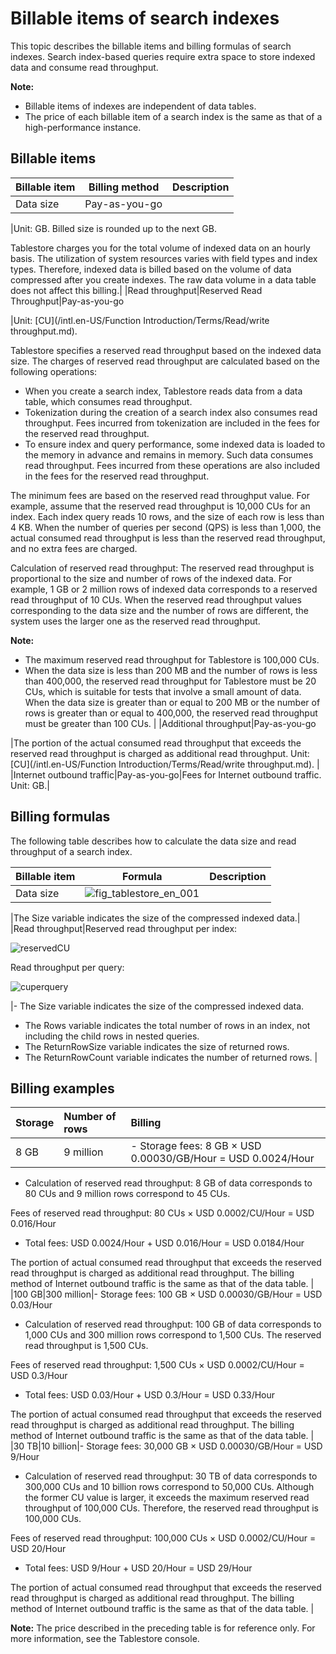 # Billable items of search indexes

This topic describes the billable items and billing formulas of search indexes. Search index-based queries require extra space to store indexed data and consume read throughput.

**Note:**

-   Billable items of indexes are independent of data tables.
-   The price of each billable item of a search index is the same as that of a high-performance instance.

## Billable items

|Billable item|Billing method|Description|
|-------------|--------------|-----------|
|Data size|Pay-as-you-go

|Unit: GB. Billed size is rounded up to the next GB.

Tablestore charges you for the total volume of indexed data on an hourly basis. The utilization of system resources varies with field types and index types. Therefore, indexed data is billed based on the volume of data compressed after you create indexes. The raw data volume in a data table does not affect this billing.|
|Read throughput|Reserved Read Throughput|Pay-as-you-go

|Unit: [CU](/intl.en-US/Function Introduction/Terms/Read/write throughput.md).

Tablestore specifies a reserved read throughput based on the indexed data size. The charges of reserved read throughput are calculated based on the following operations:

-   When you create a search index, Tablestore reads data from a data table, which consumes read throughput.
-   Tokenization during the creation of a search index also consumes read throughput. Fees incurred from tokenization are included in the fees for the reserved read throughput.
-   To ensure index and query performance, some indexed data is loaded to the memory in advance and remains in memory. Such data consumes read throughput. Fees incurred from these operations are also included in the fees for the reserved read throughput.

The minimum fees are based on the reserved read throughput value. For example, assume that the reserved read throughput is 10,000 CUs for an index. Each index query reads 10 rows, and the size of each row is less than 4 KB. When the number of queries per second \(QPS\) is less than 1,000, the actual consumed read throughput is less than the reserved read throughput, and no extra fees are charged.

Calculation of reserved read throughput: The reserved read throughput is proportional to the size and number of rows of the indexed data. For example, 1 GB or 2 million rows of indexed data corresponds to a reserved read throughput of 10 CUs. When the reserved read throughput values corresponding to the data size and the number of rows are different, the system uses the larger one as the reserved read throughput.

**Note:**

-   The maximum reserved read throughput for Tablestore is 100,000 CUs.
-   When the data size is less than 200 MB and the number of rows is less than 400,000, the reserved read throughput for Tablestore must be 20 CUs, which is suitable for tests that involve a small amount of data. When the data size is greater than or equal to 200 MB or the number of rows is greater than or equal to 400,000, the reserved read throughput must be greater than 100 CUs. |
|Additional throughput|Pay-as-you-go

|The portion of the actual consumed read throughput that exceeds the reserved read throughput is charged as additional read throughput. Unit: [CU](/intl.en-US/Function Introduction/Terms/Read/write throughput.md). |
|Internet outbound traffic|Pay-as-you-go|Fees for Internet outbound traffic. Unit: GB.|

## Billing formulas

The following table describes how to calculate the data size and read throughput of a search index.

|Billable item|Formula|Description|
|-------------|-------|-----------|
|Data size|![fig_tablestore_en_001](https://static-aliyun-doc.oss-accelerate.aliyuncs.com/assets/img/en-US/5247958951/p100047.jpg)

|The Size variable indicates the size of the compressed indexed data.|
|Read throughput|Reserved read throughput per index:

![reservedCU](https://static-aliyun-doc.oss-accelerate.aliyuncs.com/assets/img/en-US/6247958951/p63276.png)

Read throughput per query:

![cuperquery](https://static-aliyun-doc.oss-accelerate.aliyuncs.com/assets/img/en-US/6247958951/p63277.png)

|-   The Size variable indicates the size of the compressed indexed data.
-   The Rows variable indicates the total number of rows in an index, not including the child rows in nested queries.
-   The ReturnRowSize variable indicates the size of returned rows.
-   The ReturnRowCount variable indicates the number of returned rows. |

## Billing examples

|Storage|Number of rows|Billing|
|:------|:-------------|:------|
|8 GB|9 million|-   Storage fees: 8 GB × USD 0.00030/GB/Hour = USD 0.0024/Hour
-   Calculation of reserved read throughput: 8 GB of data corresponds to 80 CUs and 9 million rows correspond to 45 CUs.

Fees of reserved read throughput: 80 CUs × USD 0.0002/CU/Hour = USD 0.016/Hour

-   Total fees: USD 0.0024/Hour + USD 0.016/Hour = USD 0.0184/Hour

The portion of actual consumed read throughput that exceeds the reserved read throughput is charged as additional read throughput. The billing method of Internet outbound traffic is the same as that of the data table. |
|100 GB|300 million|-   Storage fees: 100 GB × USD 0.00030/GB/Hour = USD 0.03/Hour
-   Calculation of reserved read throughput: 100 GB of data corresponds to 1,000 CUs and 300 million rows correspond to 1,500 CUs. The reserved read throughput is 1,500 CUs.

Fees of reserved read throughput: 1,500 CUs × USD 0.0002/CU/Hour = USD 0.3/Hour

-   Total fees: USD 0.03/Hour + USD 0.3/Hour = USD 0.33/Hour

The portion of actual consumed read throughput that exceeds the reserved read throughput is charged as additional read throughput. The billing method of Internet outbound traffic is the same as that of the data table. |
|30 TB|10 billion|-   Storage fees: 30,000 GB × USD 0.00030/GB/Hour = USD 9/Hour
-   Calculation of reserved read throughput: 30 TB of data corresponds to 300,000 CUs and 10 billion rows correspond to 50,000 CUs. Although the former CU value is larger, it exceeds the maximum reserved read throughput of 100,000 CUs. Therefore, the reserved read throughput is 100,000 CUs.

Fees of reserved read throughput: 100,000 CUs × USD 0.0002/CU/Hour = USD 20/Hour

-   Total fees: USD 9/Hour + USD 20/Hour = USD 29/Hour

The portion of actual consumed read throughput that exceeds the reserved read throughput is charged as additional read throughput. The billing method of Internet outbound traffic is the same as that of the data table. |

**Note:** The price described in the preceding table is for reference only. For more information, see the Tablestore console.

